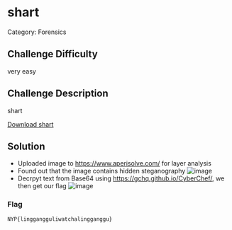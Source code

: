 # shart

Category: Forensics

## Challenge Difficulty

very easy

## Challenge Description
shart

[Download shart](https://github.com/Diablo2912/CTF-Writeups/blob/main/NYP%20InfoSec%20June%20CTF%202025/.files/shart-bear.png)


## Solution

- Uploaded image to https://www.aperisolve.com/ for layer analysis 
- Found out that the image contains hidden steganography
  ![image](https://github.com/user-attachments/assets/0f38353a-41eb-4847-9701-3dcca20f8479)
- Decrpyt text from Base64 using https://gchq.github.io/CyberChef/, we then get our flag
![image](https://github.com/user-attachments/assets/1625b37d-1e9e-4362-8737-afd160054ea1)

### Flag
    NYP{linggangguliwatchalingganggu}
